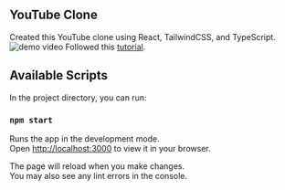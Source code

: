 ## YouTube Clone

Created this YouTube clone using React, TailwindCSS, and TypeScript.
![demo video](https://youtu.be/KAthkTRSBH0)
Followed this [tutorial](https://www.youtube.com/watch?v=ymGB1lqP1CM&ab_channel=WebDevSimplified).

## Available Scripts

In the project directory, you can run:

### `npm start`

Runs the app in the development mode.\
Open [http://localhost:3000](http://localhost:3000) to view it in your browser.

The page will reload when you make changes.\
You may also see any lint errors in the console.